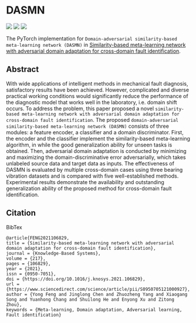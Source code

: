 # DASMN
![](https://img.shields.io/badge/language-python-orange.svg)
[![](https://img.shields.io/badge/license-MIT-green.svg)](https://github.com/fyancy/DASMN/blob/main/LICENSE)
[![](https://img.shields.io/badge/CSDN-燕策西-blue.svg)](https://blog.csdn.net/weixin_43543177?spm=1001.2101.3001.5343)
<!-- 如何设计GitHub badge: https://lpd-ios.github.io/2017/05/03/GitHub-Badge-Introduction/ -->

The PyTorch implementation for `Domain-adversarial similarity-based meta-learning network (DASMN)` in [Similarity-based meta-learning network with adversarial domain adaptation for cross-domain fault identification](https://www.sciencedirect.com/science/article/pii/S0950705121000927).

## Abstract
  With wide applications of intelligent methods in mechanical fault diagnosis, satisfactory results have been achieved. However, complicated and diverse practical working conditions would significantly reduce the performance of the diagnostic model that works well in the laboratory, i.e. domain shift occurs. To address the problem, this paper proposed a novel `similarity-based meta-learning network with adversarial domain adaptation for cross-domain fault identification`. The proposed `domain-adversarial similarity-based meta-learning network (DASMN)` consists of three modules: a feature encoder, a classifier and a domain discriminator. First, the encoder and the classifier implement the similarity-based meta-learning algorithm, in while the good generalization ability for unseen tasks is obtained. Then, adversarial domain adaptation is conducted by minimizing and maximizing the domain-discriminative error adversarially, which takes unlabeled source data and target data as inputs. The effectiveness of DASMN is evaluated by multiple cross-domain cases using three bearing vibration datasets and is compared with five well-established methods. Experimental results demonstrate the availability and outstanding generalization ability of the proposed method for cross-domain fault identification.
  
## Citation
BibTex
```
@article{FENG2021106829,
title = {Similarity-based meta-learning network with adversarial domain adaptation for cross-domain fault identification},
journal = {Knowledge-Based Systems},
volume = {217},
pages = {106829},
year = {2021},
issn = {0950-7051},
doi = {https://doi.org/10.1016/j.knosys.2021.106829},
url = {https://www.sciencedirect.com/science/article/pii/S0950705121000927},
author = {Yong Feng and Jinglong Chen and Zhuozheng Yang and Xiaogang Song and Yuanhong Chang and Shuilong He and Enyong Xu and Zitong Zhou},
keywords = {Meta-learning, Domain adaptation, Adversarial learning, Fault identification}
```

